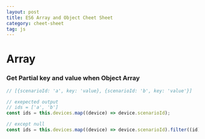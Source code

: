 ```yaml
---
layout: post
title: ES6 Array and Object Cheet Sheet
category: cheet-sheet
tag: js
---
```


# Array

### Get Partial key and value when Object Array

```js
// [{scenarioId: 'a', key: 'value}, {scenarioId: 'b', key: 'value'}]

// exepected output
// ids = ['a', 'b']
const ids = this.devices.map((device) => device.scenarioId);
```

```js
// except null
const ids = this.devices.map((device) => device.scenarioId).filter((id) => id !== null);
```
